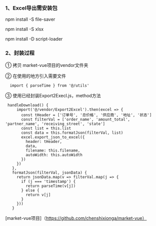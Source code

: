 ### 1、Excel导出需安装包

npm install -S file-saver

npm install -S xlsx

npm install -D script-loader

### 2、封装过程
 
 ① 拷贝 market-vue项目的vendor文件夹
 
 ② 在使用的地方引入需要文件
 ```
   import { parseTime } from '@/utils'
 ```
 
 ③ 使用已经封装Export2Execl.js，method方法
 ```
  handleDownload() {
      import('@/vendor/Export2Excel').then(excel => {
        const tHeader = ['订单号', '总价格', '供应商', '地址', '状态']
        const filterVal = ['order_name', 'amount_total', 'partner_name', 'receiving_street', 'state']
        const list = this.list
        const data = this.formatJson(filterVal, list)
        excel.export_json_to_excel({
          header: tHeader,
          data,
          filename: this.filename,
          autoWidth: this.autoWidth
        })
      })
    },
    formatJson(filterVal, jsonData) {
      return jsonData.map(v => filterVal.map(j => {
        if (j === 'timestamp') {
          return parseTime(v[j])
        } else {
          return v[j]
        }
      }))
    }
 ```
 
 [market-vue项目]（https://github.com/chenshixionga/market-vue）
 
 
